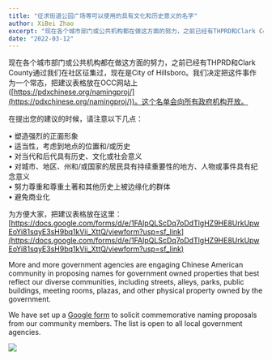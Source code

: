```yaml
---
title: "征求街道公园广场等可以使用的具有文化和历史意义的名字"
author: XiBei Zhao
excerpt: "现在各个城市部门或公共机构都在做这方面的努力，之前已经有THPRD和Clark County通过我们在社区征集过，现在是City of Hillsboro。我们决定把这件事作为一个常态，把建议表格放在OCC网站上。这个名单会向所有政府机构开放。"
date: "2022-03-12"
---
```


现在各个城市部门或公共机构都在做这方面的努力，之前已经有THPRD和Clark County通过我们在社区征集过，现在是City of Hillsboro。我们决定把这件事作为一个常态，把建议表格放在OCC网站上([https://pdxchinese.org/namingproj/](https://pdxchinese.org/namingproj/))。这个名单会向所有政府机构开放。

在提出您的建议的时候，请注意以下几点：

• 塑造强烈的正面形象  
• 适当性，考虑到地点的位置和/或历史  
• 对当代和后代具有历史、文化或社会意义  
• 对城市、地区、州和/或国家的居民具有持续重要性的地方、人物或事件具有纪念意义  
• 努力尊重和尊重土著和其他历史上被边缘化的群体  
• 避免商业化  

为方便大家，把建议表格放在这里：[https://docs.google.com/forms/d/e/1FAIpQLScDq7oDdTlgHZ9HE8UrkUpwEoYi81sqyE3sH9bq1kVii_XttQ/viewform?usp=sf_link](https://docs.google.com/forms/d/e/1FAIpQLScDq7oDdTlgHZ9HE8UrkUpwEoYi81sqyE3sH9bq1kVii_XttQ/viewform?usp=sf_link)


More and more government agencies are engaging Chinese American community in proposing names for government owned properties that best reflect our diverse communities, including streets, alleys, parks, public buildings, meeting rooms, plazas, and other physical property owned by the government.

We have set up a [Google form](https://docs.google.com/forms/d/e/1FAIpQLScDq7oDdTlgHZ9HE8UrkUpwEoYi81sqyE3sH9bq1kVii_XttQ/viewform?usp=sf_link) to solicit commemorative naming proposals from our community members. The list is open to all local government agencies.

![](https://res.cloudinary.com/dhngj18do/image/upload/f_auto,q_auto/v1/images/activities/namingproj)
